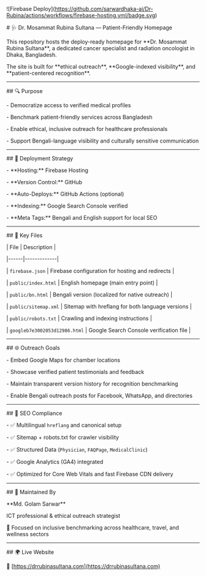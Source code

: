 !\[Firebase Deploy](https://github.com/sarwardhaka-ai/Dr-Rubina/actions/workflows/firebase-hosting.yml/badge.svg)



\# 🩺 Dr. Mosammat Rubina Sultana — Patient-Friendly Homepage



This repository hosts the deploy-ready homepage for \*\*Dr. Mosammat Rubina Sultana\*\*, a dedicated cancer specialist and radiation oncologist in Dhaka, Bangladesh.  

The site is built for \*\*ethical outreach\*\*, \*\*Google-indexed visibility\*\*, and \*\*patient-centered recognition\*\*.



---



\## 🔍 Purpose

\- Democratize access to verified medical profiles  

\- Benchmark patient-friendly services across Bangladesh  

\- Enable ethical, inclusive outreach for healthcare professionals  

\- Support Bengali-language visibility and culturally sensitive communication  



---



\## 🚀 Deployment Strategy

\- \*\*Hosting:\*\* Firebase Hosting  

\- \*\*Version Control:\*\* GitHub  

\- \*\*Auto-Deploys:\*\* GitHub Actions (optional)  

\- \*\*Indexing:\*\* Google Search Console verified  

\- \*\*Meta Tags:\*\* Bengali and English support for local SEO  



---



\## 📁 Key Files

| File | Description |

|------|-------------|

| `firebase.json` | Firebase configuration for hosting and redirects |

| `public/index.html` | English homepage (main entry point) |

| `public/bn.html` | Bengali version (localized for native outreach) |

| `public/sitemap.xml` | Sitemap with hreflang for both language versions |

| `public/robots.txt` | Crawling and indexing instructions |

| `googleb7e3002053d12986.html` | Google Search Console verification file |



---



\## 🌐 Outreach Goals

\- Embed Google Maps for chamber locations  

\- Showcase verified patient testimonials and feedback  

\- Maintain transparent version history for recognition benchmarking  

\- Enable Bengali outreach posts for Facebook, WhatsApp, and directories  



---



\## 🧠 SEO Compliance

\- ✅ Multilingual `hreflang` and canonical setup  

\- ✅ Sitemap + robots.txt for crawler visibility  

\- ✅ Structured Data (`Physician`, `FAQPage`, `MedicalClinic`)  

\- ✅ Google Analytics (GA4) integrated  

\- ✅ Optimized for Core Web Vitals and fast Firebase CDN delivery  



---



\## 🤝 Maintained By

\*\*Md. Golam Sarwar\*\*  

ICT professional \& ethical outreach strategist  

🔗 Focused on inclusive benchmarking across healthcare, travel, and wellness sectors  



---



\## 🌍 Live Website

🔗 \[https://drrubinasultana.com](https://drrubinasultana.com)



